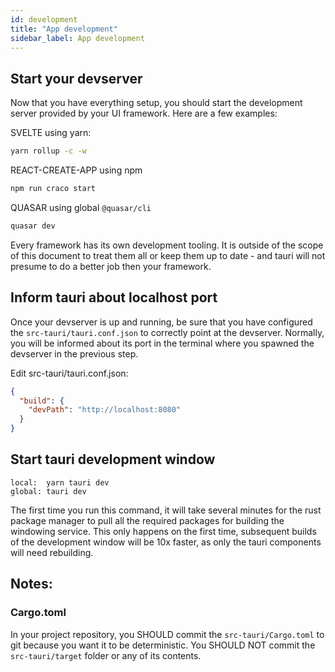 ```yaml
---
id: development
title: "App development"
sidebar_label: App development
---
```



## Start your devserver
Now that you have everything setup, you should start the development server provided by your UI framework. Here are a few examples:

SVELTE using yarn:
```sh
yarn rollup -c -w
```

REACT-CREATE-APP using npm
```sh
npm run craco start
```

QUASAR using global `@quasar/cli`
```sh
quasar dev
```

<div className="alert alert--info" role="alert">
Every framework has its own development tooling. It is outside of the scope of this document to treat them all or keep them up to date - and tauri will not presume to do a better job then your framework.
</div>

## Inform tauri about localhost port
Once your devserver is up and running, be sure that you have configured the `src-tauri/tauri.conf.json` to correctly point at the devserver. Normally, you will be informed about its port in the terminal where you spawned the devserver in the previous step.

Edit src-tauri/tauri.conf.json:
```json
{
  "build": {
    "devPath": "http://localhost:8080"
  }
}
```

## Start tauri development window
```
local:  yarn tauri dev
global: tauri dev
```

The first time you run this command, it will take several minutes for the rust package manager to pull all the required packages for building the windowing service. This only happens on the first time, subsequent builds of the development window will be 10x faster, as only the tauri components will need rebuilding.

## Notes:

### Cargo.toml
In your project repository, you SHOULD commit the `src-tauri/Cargo.toml` to git because you want it to be deterministic. You SHOULD NOT commit the `src-tauri/target` folder or any of its contents.
